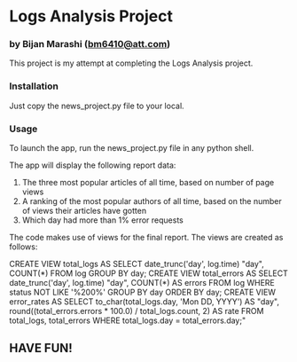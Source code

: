 # **Logs Analysis Project**
### by Bijan Marashi (bm6410@att.com)

This project is my attempt at completing the Logs Analysis project.


### **Installation**

Just copy the news_project.py file to your local.  

### **Usage**

To launch the app, run the news_project.py file in any python shell.  

The app will display the following report data:

1. The three most popular articles of all time, based on number of page views
2. A ranking of the most popular authors of all time, based on the number of
views their articles have gotten
3. Which day had more than 1% error requests

The code makes use of views for the final report.  The views are created as
follows:

CREATE VIEW total_logs AS SELECT date_trunc('day', log.time) "day", COUNT(\*)
  FROM log GROUP BY day;
CREATE VIEW total_errors AS SELECT date_trunc('day', log.time) "day",
  COUNT(\*) AS errors FROM log WHERE status NOT LIKE '%200%' GROUP BY day
  ORDER BY day;
CREATE VIEW error_rates AS SELECT to_char(total_logs.day, 'Mon DD, YYYY')
  AS "day", round((total_errors.errors * 100.0) / total_logs.count, 2)
  AS rate FROM total_logs, total_errors WHERE total_logs.day = total_errors.day;"


## **HAVE FUN!**
